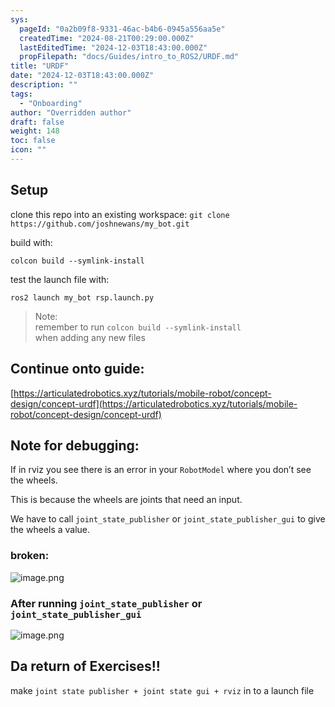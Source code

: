 ```yaml
---
sys:
  pageId: "0a2b09f8-9331-46ac-b4b6-0945a556aa5e"
  createdTime: "2024-08-21T00:29:00.000Z"
  lastEditedTime: "2024-12-03T18:43:00.000Z"
  propFilepath: "docs/Guides/intro_to_ROS2/URDF.md"
title: "URDF"
date: "2024-12-03T18:43:00.000Z"
description: ""
tags:
  - "Onboarding"
author: "Overridden author"
draft: false
weight: 148
toc: false
icon: ""
---
```


## Setup

clone this repo into an existing workspace:
`git clone https://github.com/joshnewans/my_bot.git`

build with:

`colcon build --symlink-install`

test the launch file with:

`ros2 launch my_bot rsp.launch.py`

> Note:  
> remember to run `colcon build --symlink-install`  
> when adding any new files

## Continue onto guide:

[https://articulatedrobotics.xyz/tutorials/mobile-robot/concept-design/concept-urdf](https://articulatedrobotics.xyz/tutorials/mobile-robot/concept-design/concept-urdf)

## Note for debugging:

If in rviz you see there is an error in your `RobotModel` where you don’t see the wheels.

This is because the wheels are joints that need an input. 

We have to call `joint_state_publisher` or `joint_state_publisher_gui` to give the wheels a value.

### broken:

![image.png](https://prod-files-secure.s3.us-west-2.amazonaws.com/d518164a-d88e-44d1-a4ee-3adb3bd8bce0/96a1d089-1f17-4dbf-8563-f2aef56a4d37/image.png?X-Amz-Algorithm=AWS4-HMAC-SHA256&X-Amz-Content-Sha256=UNSIGNED-PAYLOAD&X-Amz-Credential=ASIAZI2LB466S6HJFOTJ%2F20250204%2Fus-west-2%2Fs3%2Faws4_request&X-Amz-Date=20250204T070820Z&X-Amz-Expires=3600&X-Amz-Security-Token=IQoJb3JpZ2luX2VjEA0aCXVzLXdlc3QtMiJIMEYCIQDphwcmxcsno06w6yKQbcAmHwynRIPCvwx29t5yWzmTtgIhAJ8Z0sce3iUgLEorG2wRcmg0a97FzbY0CEZzAHUkHUEAKv8DCCYQABoMNjM3NDIzMTgzODA1IgyP08zJNRlFun7CmAEq3APu1gDKXYHdTVdpdoK9tZH5FpsUScGwOy4qhlfHMwBA%2Fd%2B8GO2ldR4FiMueEol1YFZkijpBuE%2FuotyhJqQ%2FMIhzvMB2D%2B7I80rkMH0Xs6cxnjSb%2B8xSgmPa3SM%2FhacqHPHQGAmRxRgppVG29356MGG%2BlT32xKaGMWw8KYH7mW%2F6OIYQBahgvgNCABtfr7gaoltyxBf49N2EOPC0217gbsG%2FRKjhKVxwRXYLSLL8dNDy9LhXS5hDigMLKWRTpM%2BovUgDq4atM3Bg4kWlC5czaXgRqAnUR9%2Bh%2Fc5aiNAsU%2Bo4C4plLmcovAjrpW0CB95zP%2BatyKrfjScq3SHkFgYb%2BQk52c%2FZrVz2rYhJ3QmYFXQnr%2Bid2e7Yk5IFtjPUv%2BKk9pgyqRYYBUWDI2uZSZMhqCrE4NYcvG%2Bp8u1BuWQgx8MArERDqcYuNrR3G%2Fwb6qxSybbGmzU1rsN3qdpetY%2FWpnKylmuYkspaZmAsDp7OkqjtB2cFVdztL7Eo0uYM2KaJiTYK%2F%2Bs9quLzo4TZ6MvpJLnnN11omV9PcL4cIGpysDcUgNbN%2BePA9%2FDYDhzUYJhwIgHVDiUAAMArc4fjqd%2FDqeHMNVmqJ8tQd7FsbBJpEWiNJRiGUORyVnoHeyK44DDrv4a9BjqkAVbJ5%2Bor2UNINvVZ7UZO6l9%2FoMDX9jjSvBFB3RPXqw%2BN99zVWWnaW28nkKENdzKO8bhNaZlJIQRSj3twW7sjEG1LMrmDAkok1cB%2B%2FkZW75hNRcMDx0DemMBR8884H%2BCzlIirLwv5CjxOsTcuWhEJqVf0ih5G2Nyr3qQST4%2BPjNRkkT2I8%2FGXfy2r4E%2BnwTYg5wzj24C3yFc9Nujw%2B7hm%2FvBdCBy6&X-Amz-Signature=877b5a0b57c823d6aa6aabf4a45ca9eff30508d24ce9123204ea277c85818636&X-Amz-SignedHeaders=host&x-id=GetObject)

### After running `joint_state_publisher` or `joint_state_publisher_gui`

![image.png](https://prod-files-secure.s3.us-west-2.amazonaws.com/d518164a-d88e-44d1-a4ee-3adb3bd8bce0/130c99c7-1b0b-4031-9953-844fc3950ff4/image.png?X-Amz-Algorithm=AWS4-HMAC-SHA256&X-Amz-Content-Sha256=UNSIGNED-PAYLOAD&X-Amz-Credential=ASIAZI2LB466S6HJFOTJ%2F20250204%2Fus-west-2%2Fs3%2Faws4_request&X-Amz-Date=20250204T070820Z&X-Amz-Expires=3600&X-Amz-Security-Token=IQoJb3JpZ2luX2VjEA0aCXVzLXdlc3QtMiJIMEYCIQDphwcmxcsno06w6yKQbcAmHwynRIPCvwx29t5yWzmTtgIhAJ8Z0sce3iUgLEorG2wRcmg0a97FzbY0CEZzAHUkHUEAKv8DCCYQABoMNjM3NDIzMTgzODA1IgyP08zJNRlFun7CmAEq3APu1gDKXYHdTVdpdoK9tZH5FpsUScGwOy4qhlfHMwBA%2Fd%2B8GO2ldR4FiMueEol1YFZkijpBuE%2FuotyhJqQ%2FMIhzvMB2D%2B7I80rkMH0Xs6cxnjSb%2B8xSgmPa3SM%2FhacqHPHQGAmRxRgppVG29356MGG%2BlT32xKaGMWw8KYH7mW%2F6OIYQBahgvgNCABtfr7gaoltyxBf49N2EOPC0217gbsG%2FRKjhKVxwRXYLSLL8dNDy9LhXS5hDigMLKWRTpM%2BovUgDq4atM3Bg4kWlC5czaXgRqAnUR9%2Bh%2Fc5aiNAsU%2Bo4C4plLmcovAjrpW0CB95zP%2BatyKrfjScq3SHkFgYb%2BQk52c%2FZrVz2rYhJ3QmYFXQnr%2Bid2e7Yk5IFtjPUv%2BKk9pgyqRYYBUWDI2uZSZMhqCrE4NYcvG%2Bp8u1BuWQgx8MArERDqcYuNrR3G%2Fwb6qxSybbGmzU1rsN3qdpetY%2FWpnKylmuYkspaZmAsDp7OkqjtB2cFVdztL7Eo0uYM2KaJiTYK%2F%2Bs9quLzo4TZ6MvpJLnnN11omV9PcL4cIGpysDcUgNbN%2BePA9%2FDYDhzUYJhwIgHVDiUAAMArc4fjqd%2FDqeHMNVmqJ8tQd7FsbBJpEWiNJRiGUORyVnoHeyK44DDrv4a9BjqkAVbJ5%2Bor2UNINvVZ7UZO6l9%2FoMDX9jjSvBFB3RPXqw%2BN99zVWWnaW28nkKENdzKO8bhNaZlJIQRSj3twW7sjEG1LMrmDAkok1cB%2B%2FkZW75hNRcMDx0DemMBR8884H%2BCzlIirLwv5CjxOsTcuWhEJqVf0ih5G2Nyr3qQST4%2BPjNRkkT2I8%2FGXfy2r4E%2BnwTYg5wzj24C3yFc9Nujw%2B7hm%2FvBdCBy6&X-Amz-Signature=07c8461a977cae5618c52afd3696a7af316bf8e30c144c856f50dc123a97ad90&X-Amz-SignedHeaders=host&x-id=GetObject)

## Da return of Exercises!!

make `joint state publisher + joint state gui + rviz` in to a launch file
